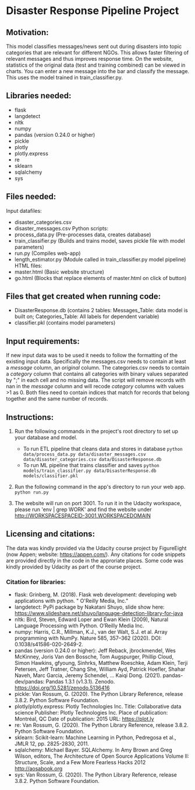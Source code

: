 # Disaster Response Pipeline Project


## Motivation:
This model classifies messages/news sent out during disasters into topic categories that are relevant for different NGOs. This allows faster filtering of relevant messages and thus improves response time.
On the website, statistics of the original data (test and training combined) can be viewed in charts. You can enter a new message into the bar and classify the message. This uses the model trained in train_classifier.py.


## Libraries needed:
* flask
* langdetect
* nltk
* numpy
* pandas (version 0.24.0 or higher)
* pickle
* plotly
* plotly.express
* re
* sklearn
* sqlalchemy
* sys


## Files needed:
Input datafiles: 
- disaster_categories.csv
- disaster_messages.csv
Python scripts:
- process_data.py (Pre-processes data, creates database)
- train_classifier.py (Builds and trains model, saves pickle file with model parameters)
- run.py (Compiles web-app)
- length_estimator.py (Module called in train_classifier.py model pipeline)
HTML files:
- master.html (Basic website structure)
- go.html (Blocks that replace elements of master.html on click of button)


## Files that get created when running code:
- DisasterResponse.db (contains 2 tables: Messages_Table: data model is built on; Categories_Table: All labels for dependent variable)
- classifier.pkl (contains model parameters)


## Input requirements:
If new input data was to be used it needs to follow the formatting of the existing input data. Specifically the messages.csv needs to contain at least a *message* column, an *original* column. The categories.csv needs to contain a *category* column that contains all categories with binary values separated by ";" in each cell and no missing data. The script will remove records with nan in the *message* column and will recode *category* columns with values >1 as 0. Both files need to contain indices that match for records that belong together and the same number of records.


## Instructions:
1. Run the following commands in the project's root directory to set up your database and model.

    - To run ETL pipeline that cleans data and stores in database
        `python data/process_data.py data/disaster_messages.csv data/disaster_categories.csv data/DisasterResponse.db`
    - To run ML pipeline that trains classifier and saves
        `python models/train_classifier.py data/DisasterResponse.db models/classifier.pkl`

2. Run the following command in the app's directory to run your web app.
    `python run.py`

3. The website will run on port 3001. To run it in the Udacity workspace, please run 'env | grep WORK' and find the website under http://WORKSPACESPACEID-3001.WORKSPACEDOMAIN


## Licensing and citations:
The data was kindly provided via the Udacity course project by FigureEight (now Appen; website: https://appen.com/).
Any citations for code snippets are provided directly in the code in the approriate places.
Some code was kindly provided by Udacity as part of the course project.

### Citation for libraries:
* flask: Grinberg, M. (2018). Flask web development: developing web applications with python. " O&#x27;Reilly Media, Inc."
* langdetect: PyPi package by Nakatani Shuyo, slide show here: https://www.slideshare.net/shuyo/language-detection-library-for-java
* nltk: Bird, Steven, Edward Loper and Ewan Klein (2009), Natural Language Processing with Python. O’Reilly Media Inc.
* numpy: Harris, C.R., Millman, K.J., van der Walt, S.J. et al. Array programming with NumPy. Nature 585, 357–362 (2020). DOI: 0.1038/s41586-020-2649-2. 
* pandas (version 0.24.0 or higher): Jeff Reback, jbrockmendel, Wes McKinney, Joris Van den Bossche, Tom Augspurger, Phillip Cloud, Simon Hawkins, gfyoung, Sinhrks, Matthew Roeschke, Adam Klein, Terji Petersen, Jeff Tratner, Chang She, William Ayd, Patrick Hoefler, Shahar Naveh, Marc Garcia, Jeremy Schendel, … Kaiqi Dong. (2021). pandas-dev/pandas: Pandas 1.3.1 (v1.3.1). Zenodo. https://doi.org/10.5281/zenodo.5136416
* pickle: Van Rossum, G. (2020). The Python Library Reference, release 3.8.2. Python Software Foundation.
* plotly/plotly.express: Plotly Technologies Inc. Title: Collaborative data science Publisher: Plotly Technologies Inc. Place of publication: Montréal, QC Date of publication: 2015 URL: https://plot.ly
* re: Van Rossum, G. (2020). The Python Library Reference, release 3.8.2. Python Software Foundation.
* sklearn: Scikit-learn: Machine Learning in Python, Pedregosa et al., JMLR 12, pp. 2825-2830, 2011.
* sqlalchemy: Michael Bayer. SQLAlchemy. In Amy Brown and Greg Wilson, editors, The Architecture of Open Source Applications Volume II: Structure, Scale, and a Few More Fearless Hacks 2012 http://aosabook.org
* sys: Van Rossum, G. (2020). The Python Library Reference, release 3.8.2. Python Software Foundation.



